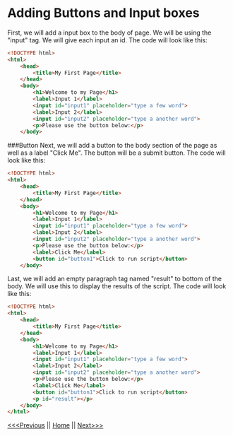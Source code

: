 # Adding Buttons and Input boxes

First, we will add a input box to the body of page. We will be using the "input" tag. We will give each input an id. The code will look like this:
```html
<!DOCTYPE html>
<html>
    <head>
        <title>My First Page</title>
    </head>
    <body>
        <h1>Welcome to my Page</h1>
        <label>Input 1</label>
        <input id="input1" placeholder="type a few word">
        <label>Input 2</label>
        <input id="input2" placeholder="type a another word">
        <p>Please use the button below:</p>
    </body>
```

###Button
Next, we will add a button to the body section of the page as well as a label "Click Me".  The button will be a submit button.  The code will look like this:
```html
<!DOCTYPE html>
<html>
    <head>
        <title>My First Page</title>
    </head>
    <body>
        <h1>Welcome to my Page</h1>
        <label>Input 1</label>
        <input id="input1" placeholder="type a few word">
        <label>Input 2</label>
        <input id="input2" placeholder="type a another word">
        <p>Please use the button below:</p>
        <label>Click Me</label>
        <button id="button1">Click to run script</button>
    </body>
```

Last, we will add an empty paragraph tag named "result" to bottom of the body.  We will use this to display the results of the script.  The code will look like this:
```html
<!DOCTYPE html>
<html>
    <head>
        <title>My First Page</title>
    </head>
    <body>
        <h1>Welcome to my Page</h1>
        <label>Input 1</label>
        <input id="input1" placeholder="type a few word">
        <label>Input 2</label>
        <input id="input2" placeholder="type a another word">
        <p>Please use the button below:</p>
        <label>Click Me</label>
        <button id="button1">Click to run script</button>
        <p id="result"></p>
    </body>
</html>
```
[<<<Previous](HTML1.md) || [Home](README.md) || [Next>>>](CSSjs.md)
